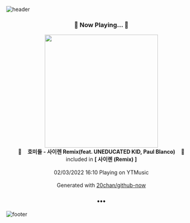 ![header](https://capsule-render.vercel.app/api?type=wave&height=170&section=header&text=Hi.%20I'm%20SHIFT&fontColor=090707&fontAlignX=45&fontAlignY=65&fontSize=100)

<h3 align="center">🎵 Now Playing... 🎵</h3>
<p align="center">
  <a href="https://music.youtube.com/watch?v=Bbl3qPS9x4o">
    <img width="300" src="https://lh3.googleusercontent.com/u1-D0Add6pNt41wb36bsbefo6WMWCpiWW-du918-KW1vO7r4A1k8RpgHecgGz87BxqmiRnkdMzQ4gItXcw">
  </a>
  <br>
  🎵&nbsp&nbsp&nbsp <b>호미들 - 사이렌 Remix(feat. UNEDUCATED KID, Paul Blanco)</b> &nbsp&nbsp&nbsp🎵
  <br>
  included in <b>[ 사이렌 (Remix) ]</b>
  
  <br />
  <br />
  02/03/2022 16:10 Playing on YTMusic
  <br />
  <br />
  Generated with <a href="https://github.com/20chan/github-now">20chan/github-now</a>
</p>

<h3 align="center">•••</h3>

![footer](https://capsule-render.vercel.app/api?type=wave&height=150&section=footer)
